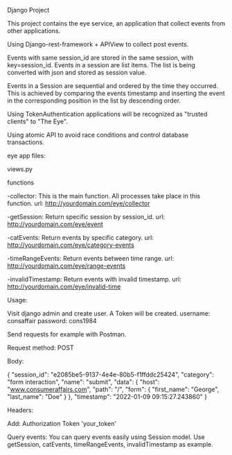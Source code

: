 Django Project

This project contains the eye service, an application that collect events from other applications.

Using Django-rest-framework + APIView to collect post events.

Events with same session_id are stored in the same session, with key=session_id. Events in a session are list items. 
Τhe list is being converted with json and stored as session value.

Events in a Session are sequential and ordered by the time they occurred. Τhis is achieved by comparing the events timestamp and inserting the event in the corresponding position in the list by descending order. 

Using TokenAuthentication applications will be recognized as "trusted clients" to "The Eye".

Using atomic API to avoid race conditions and control database transactions.

eye app files:

 views.py

 functions

-collector: This is the main function. Αll processes take place in this function.
 url: http://yourdomain.com/eye/collector

-getSession: Return specific session by session_id.
 url: http://yourdomain.com/eye/event

-catEvents: Return events by specific category.
 url: http://yourdomain.com/eye/category-events

-timeRangeEvents: Return events between time range.
 url: http://yourdomain.com/eye/range-events

-invalidTimestamp: Return events with invalid timestamp.
 url: http://yourdomain.com/eye/invalid-time
  
Usage:

Visit django admin and create user. A Token will be created.
username: consaffair
password: cons1984

Send requests for example with Postman.

Request method: POST

Body:

{
  "session_id": "e2085be5-9137-4e4e-80b5-f1ffddc25424",
  "category": "form interaction",
  "name": "submit",
  "data": {
    "host": "www.consumeraffairs.com",
    "path": "/",
    "form": {
      "first_name": "George",
      "last_name": "Doe"
    }
  },
  "timestamp": "2022-01-09 09:15:27.243860"
}

Headers:

Add: Authorization Token 'your_token'


Query events:
You can query events easily using Session model.
Use getSession, catEvents, timeRangeEvents, invalidTimestamp as example.












